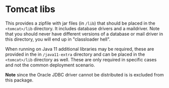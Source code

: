 # Tomcat libs

This provides a zipfile with jar files (in `/lib`) that should be placed in the `<tomcat>/lib` directory. 
It includes database drivers and a maildriver. Note that you should never have different 
versions of a database or mail driver in this directory, you will end up in "classloader hell".

When running on Java 11 additional libraries may be required, these are provided in the in `/java11-extra` 
directory and can be placed in the `<tomcat>/lib` directory as well. These are only required in specific 
cases and not the common deployment scenario.

**Note** since the Oracle JDBC driver cannot be distributed is is excluded from this package.
